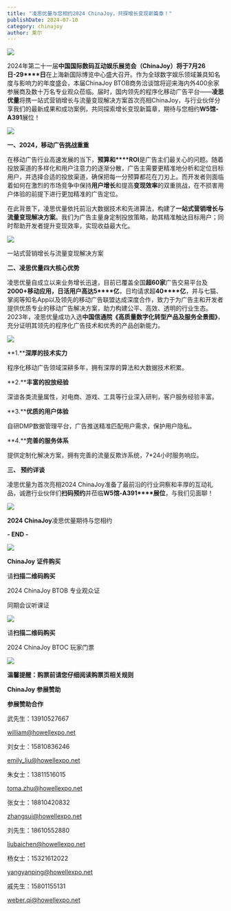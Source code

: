 ```yaml
---
title: "凌思优量与您相约2024 ChinaJoy，共探增长变现新篇章！"
publishDate: 2024-07-10
category: chinajoy
author: 莱尔
---
```


![](https://ec-net-1251389766.cos.ap-shanghai.myqcloud.com/wp-content/uploads/2024/07/20240710230815847.png)

2024年第二十一届**中国国际数码互动娱乐展览会（****ChinaJoy****）**将于**7****月****26****日****\-29****日**在上海新国际博览中心盛大召开。作为全球数字娱乐领域兼具知名度与影响力的年度盛会，本届ChinaJoy BTOB商务洽谈馆将迎来海内外400余家参展商及数十万名专业观众莅临。届时，国内领先的程序化移动广告平台——**凌思优量**将携一站式营销增长与流量变现解决方案首次亮相ChinaJoy，与行业伙伴分享我们的最新成果和成功案例，共同探索增长变现新篇章，期待与您相约**W5****馆****\-A391**展位！

![](https://ec-net-1251389766.cos.ap-shanghai.myqcloud.com/wp-content/uploads/2024/07/20240710230818717-576x1024.png)

**一、2024，移动广告挑战重重**

在移动广告行业高速发展的当下，**预算和****ROI**是广告主们最关心的问题。随着投放渠道的多样化和用户注意力的逐渐分散，广告主需要更精准地分析和定位目标用户，并选择合适的投放渠道，确保把每一分预算都花在刀刃上。而开发者则面临着如何在激烈的市场竞争中保持**用户增长**和提高**变现效率**的双重挑战，在不损害用户体验的前提下进行更加精准的广告定位。

在此背景下，凌思优量依托前沿大数据技术和先进算法，构建了**一站式营销增长与流量变现解决方案**。我们为广告主量身定制投放策略，助其精准触达目标用户；同时帮助开发者提升变现效率，实现收益最大化。

![](https://ec-net-1251389766.cos.ap-shanghai.myqcloud.com/wp-content/uploads/2024/07/20240710230823233.png)

一站式营销增长与流量变现解决方案

**二、凌思优量四大核心优势**

凌思优量自成立以来业务增长迅速，目前已覆盖全国**超****60****家**广告交易平台及**2000+**移动应用，日活用户高达**5****亿**，日均请求超**40****亿**，并与七猫、掌阅等知名App以及领先的移动广告联盟达成深度合作，致力于为广告主和开发者提供优质专业的移动广告解决方案，助力构建公平、高效、透明的行业生态。2023年，凌思优量成功入选**中国信通院《高质量数字化转型产品及服务全景图》**，充分证明其领先的程序化广告技术和优秀的产品创新能力。

![](https://ec-net-1251389766.cos.ap-shanghai.myqcloud.com/wp-content/uploads/2024/07/20240710230826627.png)

**1.****深厚的技术实力**

程序化移动广告领域深耕多年，拥有深厚的算法和大数据技术积累。

**2.****丰富的投放经验**

深谙各类流量属性，对电商、游戏、工具等行业深入研判，客户服务经验丰富。

**3.****优质的用户体验**

自研DMP数据管理平台，广告推送精准匹配用户需求，保护用户隐私。

**4.****完善的服务体系**

提供定制化解决方案，拥有完善的流量反欺诈系统，7\*24小时服务响应。

**三、 预约详谈**

凌思优量为首次亮相2024 ChinaJoy准备了最前沿的行业洞察和丰厚的互动礼品，诚邀行业伙伴们**扫码预约**并莅临**W5****馆****\-A391****展位**，与我们见面聊！

![](https://ec-net-1251389766.cos.ap-shanghai.myqcloud.com/wp-content/uploads/2024/07/20240710230829765.png)

**2024 ChinaJoy**凌思优量期待与您相约  
  

**\- END -**

![](https://ec-net-1251389766.cos.ap-shanghai.myqcloud.com/wp-content/uploads/2024/07/20240710230832796-576x1024.png)

**ChinaJoy** **证件购买**

  
请**扫描二维码购买**

2024 ChinaJoy BTOB 专业观众证

同期会议听课证

![](https://ec-net-1251389766.cos.ap-shanghai.myqcloud.com/wp-content/uploads/2024/07/20240710230842831.png)

请**扫描二维码购买**

2024 ChinaJoy BTOC 玩家门票

![](https://ec-net-1251389766.cos.ap-shanghai.myqcloud.com/wp-content/uploads/2024/07/20240710230844601.png)

**温馨提醒：购票前请您仔细阅读购票页相关规则**  
  

**ChinaJoy** **参展赞助**

**参展赞助合作**

武先生：13910527667

william@howellexpo.net

刘女士：15810836246

[emily\_liu@howellexpo.net](mailto:emily_liu@howellexpo.net)

朱女士：13811516015

[toma.zhu@howellexpo.net](mailto:toma.zhu@howellexpo.net)

张女士：18810420832

[zhangsui@howellexpo.net](mailto:zhangsui@howellexpo.net)

刘先生：18610552880

[liubaichen@howellexpo.net](mailto:liubaichen@howellexpo.net)

杨女士：15321612022

[yangyanping@howellexpo.net](mailto:yangyanping@howellexpo.net)

戚先生：15801155131

weber.qi@howellexpo.net
